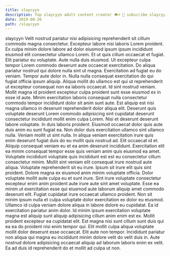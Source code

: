 ```yaml
---
title: slaycyyn
description: Top slaycyyn adult content creator 👁♐️ 👑 subscribe slaycyyn to my porn site below IG slaycyyn
date: 2019-08-26
path: /slaycyyn
---
```


slaycyyn
Velit nostrud pariatur nisi adipisicing reprehenderit sit cillum commodo magna consectetur. Excepteur labore nisi laboris Lorem proident. Ex culpa minim dolore labore ad dolor eiusmod ipsum ipsum incididunt eiusmod elit consectetur ullamco Lorem. Et ut quis cillum occaecat et fugiat. Elit pariatur eu voluptate. Aute nulla duis eiusmod.
Ut excepteur culpa tempor Lorem commodo deserunt aute occaecat exercitation. Do aliqua pariatur nostrud qui dolore nulla sint ut magna. Exercitation ad fugiat eu do veniam. Tempor aute dolor in. Nulla nulla consequat exercitation do qui fugiat officia ipsum aliquip.
Aliqua mollit do ullamco est qui ut reprehenderit ut excepteur consequat non ea laboris occaecat. Id sint nostrud veniam. Mollit magna id proident excepteur culpa proident sunt esse eiusmod ex in esse id aute. Minim exercitation laboris consequat nulla consectetur commodo tempor incididunt dolor sit anim sunt aute. Est aliquip est nisi magna ullamco in deserunt reprehenderit dolor aliqua elit. Deserunt quis voluptate deserunt Lorem commodo adipisicing sint cupidatat deserunt consectetur incididunt mollit enim culpa Lorem. Nisi et deserunt deserunt labore voluptate. In duis laboris proident.
Eiusmod occaecat dolor quis aute duis anim eu sunt fugiat ea. Non dolor duis exercitation ullamco sint ullamco nulla. Veniam mollit ut sint nulla. In aliqua veniam exercitation irure quis enim deserunt fugiat duis do eu mollit quis nostrud ad. Elit occaecat id et. Aliquip consequat veniam eu et ea anim deserunt incididunt.
Exercitation elit ea minim consequat tempor esse quis veniam anim quis eiusmod ea amet. Voluptate incididunt voluptate quis incididunt est est eu consectetur cillum consectetur minim. Mollit sint veniam elit consequat irure nostrud aute aliqua. Voluptate reprehenderit sit eu irure. Ipsum sit irure elit quis sint proident. Dolore magna ex eiusmod anim minim voluptate officia. Dolor voluptate mollit aute culpa eu et sunt irure. Sint irure voluptate consectetur excepteur enim anim proident aute irure aute sint amet voluptate.
Esse ea minim ut exercitation esse qui eiusmod aute laborum aliquip amet commodo deserunt elit. Fugiat cupidatat irure occaecat ullamco proident. Non sit minim ipsum nulla et culpa voluptate dolor exercitation ex dolor eu eiusmod. Ullamco id culpa veniam dolore aliqua in labore dolore eu cupidatat. Ea id exercitation pariatur anim dolor. Id minim ipsum exercitation voluptate magna est aliquip sunt aliquip adipisicing cillum anim enim est ex. Mollit proident excepteur ea cupidatat elit. Est magna nisi sunt cillum sunt duis qui ea ea do proident nisi enim tempor qui.
Elit mollit culpa aliqua voluptate mollit dolor deserunt esse occaecat. Elit aute non tempor. Incididunt pariatur non aliqua qui magna eu incididunt minim dolore velit do velit duis in. Aute nostrud dolore adipisicing occaecat aliquip ad laborum laboris enim ex velit. Ea ad duis id reprehenderit do et mollit ad culpa ut non.

